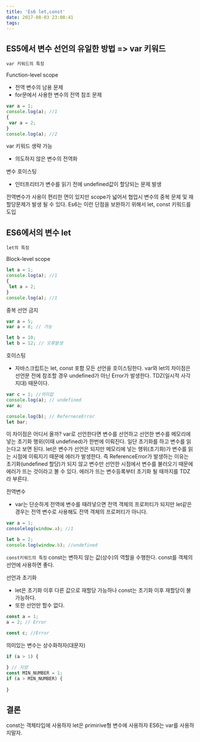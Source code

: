 ```yaml
---
title: 'Es6 let,const'
date: 2017-08-03 23:08:41
tags:
---
```



## ES5에서 변수 선언의 유일한 방법 => var 키워드

`var 키워드의 특징`

Function-level scope
- 전역 변수의 남용 문제
- for문에서 사용한 변수의 전역 참조 문제
```js
var a = 1;
console.log(a); //1
{
 var a = 2; 
}
console.log(a); //2
```

var 키워드 생략 가능
- 의도하지 않은 변수의 전역화

변수 호이스팅
- 인터프리터가 변수를 읽기 전에 undefined값이 할당되는 문제 발생

전역변수가 사용이 편리한 면이 있지만 scope가 넓어서 협업시 변수의 중복 문제 및 재할당문제가 발생 될 수 있다.
Es6는 이런 단점을 보완하기 위해서 let, const 키워드를 도입

## ES6에서의 변수 let

`let의 특징`

Block-level scope

```js
let a = 1;
console.log(a); //1
{
 let a = 2; 
}
console.log(a); //1
```

중복 선언 금지
```js
var a = 5;
var a = 8; // 가능

let b = 10;
let b = 12; // 오류발생
```
호이스팅
- 자바스크립트는 let, const 포함 모든 선언을 호이스팅한다. var와 let의 차이점은
선언문 전에 참조할 경우 undefined가 아닌 Error가 발생한다. TDZ(일시적 사각지대) 때문이다.

```js
var c = 1; //의미없
console.log(a); // undefined
var a;

console.log(b); // ReferneceError
let bar;
```
    
이 차이점은 어디서 올까?
var로 선언한다면 변수를 선언하고 선언한 변수를 메모리에 넣는
초기화 행위(이때 undefined)가 한번에 이뤄진다. 일단 초기화를 하고 변수를 읽는다고 보면 된다.
let은 변수가 선언은 되지만 메모리에 넣는 행위(초기화)가
변수를 읽는 시점에 이뤄지기 때문에 에러가 발생한다.
즉 ReferenceError가 발생하는 이유는 초기화(undefined 할당)가 되지 않고
변수만 선언한 시점에서 변수를 불러오기 때문에 에러가 뜨는 것이라고 볼 수 있다.
에러가 뜨는 변수등록부터 초기화 될 때까지를 TDZ라 부른다.

전역변수
- var는 단순하게 전역에 변수를 때려넣으면 전역 객체의 프로퍼티가 되지만
let같은 경우는 전역 변수로 사용해도 전역 객체의 프로퍼티가 아니다.

```js
var a = 1;
consolelog(window.a); //1

let b = 2;
console.log(window.b); //undefined
```

`const키워드의 특징`
const는 변하지 않는 값(상수)의 역할을 수행한다.
const를 객체의 선언에 사용하면 좋다.

선언과 초기화
- let은 초기화 이후 다른 값으로 재할당 가능하나 const는 초기화 이후 재할당이 불가능하다.
- 또한 선언만 할수 없다.
```js
const a = 1;
a = 2; // Error

const c; //Error
```

의미있는 변수는 상수화하자(대문자)
```js
if (a > 1) {
  
} // 지양
const MIN_NUMBER = 1;
if (a > MIN_NUMBER) {
  
}
```

## 결론

const는 객체타입에 사용하자
let은 primirive형 변수에 사용하자
ES6는 var를 사용하지말자.
   